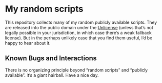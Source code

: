 # My random scripts

This repository collects many of my random publicly available scripts. They are released into the public domain under the [Unlicense](UNLICENSE) (unless that’s not legally possible in your jurisdiction, in which case there’s a weak fallback license). But in the perhaps unlikely case that you find them useful, I’d be happy to hear about it.

## Known Bugs and Interactions

There is no organizing principle beyond “random scripts” and “publicly available”. It’s a giant hairball. Have a nice day.
